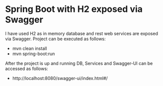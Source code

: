 # Spring Boot with H2 exposed via Swagger
I have used H2 as in memory database and rest web services are exposed via Swagger.
Project can be executed as follows: 

 - mvn clean install
 - mvn spring-boot:run

After the project is up and running DB, Services and Swagger-UI can be accessed as follows:
 - http://localhost:8080/swagger-ui/index.html#/
